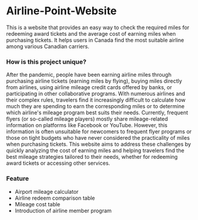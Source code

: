 # Airline-Point-Website
This is a website that provides an easy way to check the required miles for redeeming award tickets and the average cost of earning miles when purchasing tickets. It helps users in Canada find the most suitable airline among various Canadian carriers.

### How is this project unique?
After the pandemic, people have been earning airline miles through purchasing airline tickets (earning miles by flying), buying miles directly from airlines, using airline mileage credit cards offered by banks, or participating in other collaborative programs. With numerous airlines and their complex rules, travelers find it increasingly difficult to calculate how much they are spending to earn the corresponding miles or to determine which airline's mileage program best suits their needs. Currently, frequent flyers (or so-called mileage players) mostly share mileage-related information on platforms like Facebook or YouTube. However, this information is often unsuitable for newcomers to frequent flyer programs or those on tight budgets who have never considered the practicality of miles when purchasing tickets. This website aims to address these challenges by quickly analyzing the cost of earning miles and helping travelers find the best mileage strategies tailored to their needs, whether for redeeming award tickets or accessing other services.

### Feature
- Airport mileage calculator
- Airline redeem comparison table
- Mileage cost table
- Introduction of airline member program